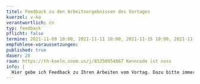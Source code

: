 ```yaml
---
titel: Feedback zu den Arbeitsergebnissen des Vortages
kuerzel: v-ko
verantwortlich: cn
typ: feedback
pflicht: false
termine: 2021-11-09 10:00, 2021-11-11 10:00, 2021-11-15 10:00, 2021-11-18 10:00
empfohlene-voraussetzungen:
published: true
dauer: 28
raum: https://th-koeln.zoom.us/j/85350954867 Kenncode ist noss
info: |
  Hier gebe ich Feedback zu Ihren Arbeiten vom Vortag. Dazu bitte immer bis morgens 8:00 Uhr die Ergebnisse des Vortages ins Repo pushen.
---
```

